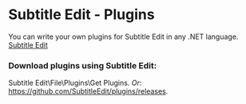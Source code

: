 Subtitle Edit - Plugins
=======

You can write your own plugins for Subtitle Edit in any .NET language.
[Subtitle Edit](https://github.com/SubtitleEdit/subtitleedit/releases)
### Download plugins using Subtitle Edit:

Subtitle Edit\File\Plugins\Get Plugins\.
*Or*:
https://github.com/SubtitleEdit/plugins/releases.